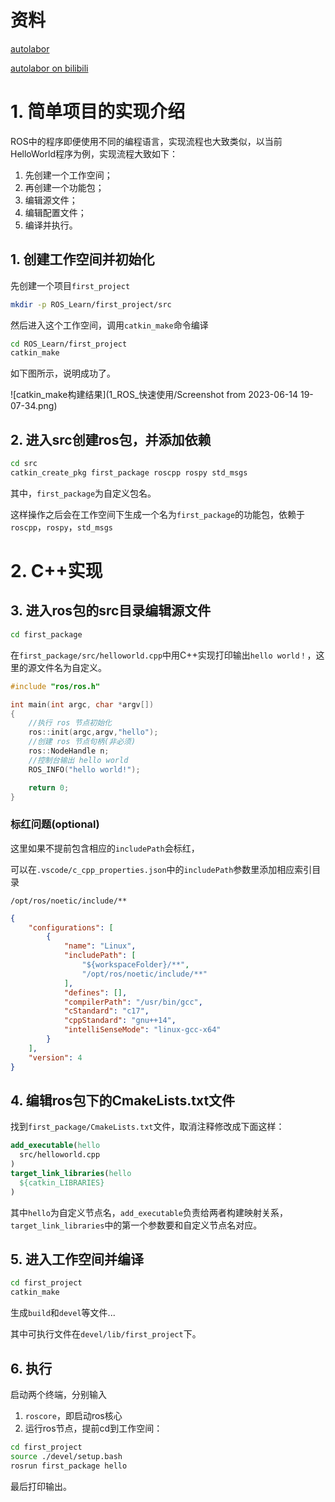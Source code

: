 # 资料

[autolabor](http://www.autolabor.com.cn/book/ROSTutorials/chapter1/12-roskai-fa-gong-ju-an-zhuang/124-an-zhuang-ros.html)

[autolabor on bilibili](https://www.bilibili.com/video/BV1Ci4y1L7ZZ?p=1&vd_source=ff498e5dc05e7bbe6be82c1d9e17f9fa)



# 1. 简单项目的实现介绍

ROS中的程序即便使用不同的编程语言，实现流程也大致类似，以当前HelloWorld程序为例，实现流程大致如下：

1. 先创建一个工作空间；
2. 再创建一个功能包；
3. 编辑源文件；
4. 编辑配置文件；
5. 编译并执行。



## 1. 创建工作空间并初始化

先创建一个项目`first_project`

```bash
mkdir -p ROS_Learn/first_project/src
```

然后进入这个工作空间，调用`catkin_make`命令编译

```bash
cd ROS_Learn/first_project
catkin_make
```

如下图所示，说明成功了。

![catkin_make构建结果](1_ROS_快速使用/Screenshot from 2023-06-14 19-07-34.png)



## 2. 进入src创建ros包，并添加依赖

```bash
cd src
catkin_create_pkg first_package roscpp rospy std_msgs
```

其中，`first_package`为自定义包名。

这样操作之后会在工作空间下生成一个名为`first_package`的功能包，依赖于`roscpp`，`rospy`，`std_msgs`



# 2. C++实现

## 3. 进入ros包的src目录编辑源文件

```bash
cd first_package
```



在`first_package/src/helloworld.cpp`中用C++实现打印输出`hello world！`，这里的源文件名为自定义。

```c++
#include "ros/ros.h"

int main(int argc, char *argv[])
{
    //执行 ros 节点初始化
    ros::init(argc,argv,"hello");
    //创建 ros 节点句柄(非必须)
    ros::NodeHandle n;
    //控制台输出 hello world
    ROS_INFO("hello world!");

    return 0;
}
```



### 标红问题(optional)

这里如果不提前包含相应的`includePath`会标红，

可以在`.vscode/c_cpp_properties.json`中的`includePath`参数里添加相应索引目录

`/opt/ros/noetic/include/**`

```json
{
    "configurations": [
        {
            "name": "Linux",
            "includePath": [
                "${workspaceFolder}/**",
                "/opt/ros/noetic/include/**"
            ],
            "defines": [],
            "compilerPath": "/usr/bin/gcc",
            "cStandard": "c17",
            "cppStandard": "gnu++14",
            "intelliSenseMode": "linux-gcc-x64"
        }
    ],
    "version": 4
}
```





## 4. 编辑ros包下的CmakeLists.txt文件

找到`first_package/CmakeLists.txt`文件，取消注释修改成下面这样：

```cmake
add_executable(hello
  src/helloworld.cpp
)
target_link_libraries(hello
  ${catkin_LIBRARIES}
)
```

其中`hello`为自定义节点名，`add_executable`负责给两者构建映射关系，`target_link_libraries`中的第一个参数要和自定义节点名对应。



## 5. 进入工作空间并编译

```bash
cd first_project
catkin_make
```

生成`build`和`devel`等文件...

其中可执行文件在`devel/lib/first_project`下。



## 6. 执行

启动两个终端，分别输入

1. `roscore`，即启动ros核心
2. 运行ros节点，提前cd到工作空间：

```bash
cd first_project
source ./devel/setup.bash
rosrun first_package hello
```

最后打印输出。